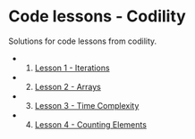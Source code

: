 # Code lessons - Codility

Solutions for code lessons from codility.

- 1. [Lesson 1 - Iterations](lesson1/)
- 2. [Lesson 2 - Arrays](lesson2/)
- 3. [Lesson 3 - Time Complexity](lesson3/)
- 4. [Lesson 4 - Counting Elements](lesson4/)